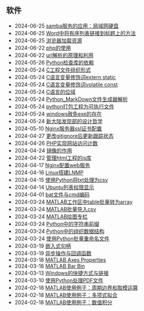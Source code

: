 <div class="timeline">
    <h2>软件</h2>
    <ul>
        <li>
            <span class="date">2024-06-25</span>
            <span class="event"><a href="/index.html?blog=RrJm_samba服务的应用：局域网硬盘">samba服务的应用：局域网硬盘</a></span>
        </li>
        <li>
            <span class="date">2024-06-25</span>
            <span class="event"><a href="/index.html?blog=RrJm_Word中将有序列表链接到标题上的方法">Word中将有序列表链接到标题上的方法</a></span>
        </li>
        <li>
            <span class="date">2024-06-25</span>
            <span class="event"><a href="/index.html?blog=RrJm_浏览器加载资源">浏览器加载资源</a></span>
        </li>
        <li>
            <span class="date">2024-06-22</span>
            <span class="event"><a href="/index.html?blog=RrJm_php的使用">php的使用</a></span>
        </li>
        <li>
            <span class="date">2024-06-22</span>
            <span class="event"><a href="/index.html?blog=RrJm_url解析的原理和利用">url解析的原理和利用</a></span>
        </li>
        <li>
            <span class="date">2024-05-26</span>
            <span class="event"><a href="/index.html?blog=RrJm_Python检查库的依赖">Python检查库的依赖</a></span>
        </li>
        <li>
            <span class="date">2024-05-24</span>
            <span class="event"><a href="/index.html?blog=RrJm_C工程文件组织形式">C工程文件组织形式</a></span>
        </li>
        <li>
            <span class="date">2024-05-24</span>
            <span class="event"><a href="/index.html?blog=RrJm_C语言变量修饰词extern-static">C语言变量修饰词extern static</a></span>
        </li>
        <li>
            <span class="date">2024-05-24</span>
            <span class="event"><a href="/index.html?blog=RrJm_C语言变量修饰词volatile-const">C语言变量修饰词volatile const</a></span>
        </li>
        <li>
            <span class="date">2024-05-24</span>
            <span class="event"><a href="/index.html?blog=RrJm_C语言的位域">C语言的位域</a></span>
        </li>
        <li>
            <span class="date">2024-05-24</span>
            <span class="event"><a href="/index.html?blog=RrJm_Python-MarkDown文件生成器解析">Python_MarkDown文件生成器解析</a></span>
        </li>
        <li>
            <span class="date">2024-05-24</span>
            <span class="event"><a href="/index.html?blog=RrJm_python打包工程为可执行文件">python打包工程为可执行文件</a></span>
        </li>
        <li>
            <span class="date">2024-05-24</span>
            <span class="event"><a href="/index.html?blog=RrJm_windows赦免exe的存在">windows赦免exe的存在</a></span>
        </li>
        <li>
            <span class="date">2024-05-24</span>
            <span class="event"><a href="/index.html?blog=RrJm_新大陆发现部的设计哲学">新大陆发现部的设计哲学</a></span>
        </li>
        <li>
            <span class="date">2024-05-10</span>
            <span class="event"><a href="/index.html?blog=RrJm_Nginx服务器ssl证书配置">Nginx服务器ssl证书配置</a></span>
        </li>
        <li>
            <span class="date">2024-04-27</span>
            <span class="event"><a href="/index.html?blog=RrJm_更改gitignore后更新跟踪状态">更改gitignore后更新跟踪状态</a></span>
        </li>
        <li>
            <span class="date">2024-04-26</span>
            <span class="event"><a href="/index.html?blog=RrJm_PHP实现网站访问计数">PHP实现网站访问计数</a></span>
        </li>
        <li>
            <span class="date">2024-04-24</span>
            <span class="event"><a href="/index.html?blog=RrJm_镜像的作用">镜像的作用</a></span>
        </li>
        <li>
            <span class="date">2024-04-22</span>
            <span class="event"><a href="/index.html?blog=RrJm_管理html工程的js库">管理html工程的js库</a></span>
        </li>
        <li>
            <span class="date">2024-04-17</span>
            <span class="event"><a href="/index.html?blog=RrJm_Nginx配置web服务">Nginx配置web服务</a></span>
        </li>
        <li>
            <span class="date">2024-04-16</span>
            <span class="event"><a href="/index.html?blog=RrJm_Linux搭建LNMP">Linux搭建LNMP</a></span>
        </li>
        <li>
            <span class="date">2024-04-15</span>
            <span class="event"><a href="/index.html?blog=RrJm_使用Python将txt处理为csv">使用Python将txt处理为csv</a></span>
        </li>
        <li>
            <span class="date">2024-04-14</span>
            <span class="event"><a href="/index.html?blog=RrJm_Ubuntu列表权限显示">Ubuntu列表权限显示</a></span>
        </li>
        <li>
            <span class="date">2024-04-01</span>
            <span class="event"><a href="/index.html?blog=RrJm_bat文件与cmd编码">bat文件与cmd编码</a></span>
        </li>
        <li>
            <span class="date">2024-03-24</span>
            <span class="event"><a href="/index.html?blog=RrJm_MATLAB工作区中table批量转为array">MATLAB工作区中table批量转为array</a></span>
        </li>
        <li>
            <span class="date">2024-03-24</span>
            <span class="event"><a href="/index.html?blog=RrJm_MATLAB批量导入csv">MATLAB批量导入csv</a></span>
        </li>
        <li>
            <span class="date">2024-03-24</span>
            <span class="event"><a href="/index.html?blog=RrJm_MATLAB绘图专栏">MATLAB绘图专栏</a></span>
        </li>
        <li>
            <span class="date">2024-03-24</span>
            <span class="event"><a href="/index.html?blog=RrJm_Python中的字符串前缀">Python中的字符串前缀</a></span>
        </li>
        <li>
            <span class="date">2024-03-24</span>
            <span class="event"><a href="/index.html?blog=RrJm_Python中的组织数据结构">Python中的组织数据结构</a></span>
        </li>
        <li>
            <span class="date">2024-03-24</span>
            <span class="event"><a href="/index.html?blog=RrJm_使用Python批量重命名文件">使用Python批量重命名文件</a></span>
        </li>
        <li>
            <span class="date">2024-03-19</span>
            <span class="event"><a href="/index.html?blog=RrJm_嵌入式句柄">嵌入式句柄</a></span>
        </li>
        <li>
            <span class="date">2024-03-19</span>
            <span class="event"><a href="/index.html?blog=RrJm_异步操作与回调函数">异步操作与回调函数</a></span>
        </li>
        <li>
            <span class="date">2024-03-18</span>
            <span class="event"><a href="/index.html?blog=RrJm_MATLAB_Axes_Properties">MATLAB Axes Properties</a></span>
        </li>
        <li>
            <span class="date">2024-03-18</span>
            <span class="event"><a href="/index.html?blog=RrJm_MATLAB_bar_bin">MATLAB Bar Bin</a></span>
        </li>
        <li>
            <span class="date">2024-03-13</span>
            <span class="event"><a href="/index.html?blog=RrJm_Windows的快捷方式与链接">Windows的快捷方式与链接</a></span>
        </li>
        <li>
            <span class="date">2024-03-10</span>
            <span class="event"><a href="/index.html?blog=RrJm_使用Python处理PDF文件">使用Python处理PDF文件</a></span>
        </li>
        <li>
            <span class="date">2024-02-18</span>
            <span class="event"><a href="/index.html?blog=RrJm_MATLAB使用例子：周期边界和取模运算">MATLAB使用例子：周期边界和取模运算</a></span>
        </li>
        <li>
            <span class="date">2024-02-18</span>
            <span class="event"><a href="/index.html?blog=RrJm_MATLAB使用例子：多项式拟合">MATLAB使用例子：多项式拟合</a></span>
        </li>
        <li>
            <span class="date">2024-02-18</span>
            <span class="event"><a href="/index.html?blog=RrJm_MATLAB使用例子：数值积分">MATLAB使用例子：数值积分</a></span>
        </li>
    </ul>
</div>
